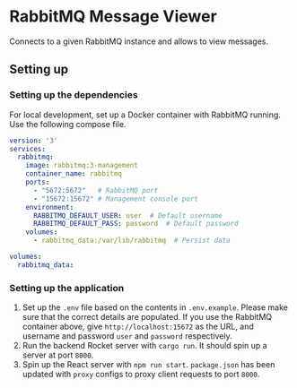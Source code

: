 # RabbitMQ Message Viewer

Connects to a given RabbitMQ instance and allows to view messages.

## Setting up

### Setting up the dependencies

For local development, set up a Docker container with RabbitMQ running. Use the following compose file.

```yml
version: '3'
services:
  rabbitmq:
    image: rabbitmq:3-management
    container_name: rabbitmq
    ports:
      - "5672:5672"   # RabbitMQ port
      - "15672:15672" # Management console port
    environment:
      RABBITMQ_DEFAULT_USER: user  # Default username
      RABBITMQ_DEFAULT_PASS: password  # Default password
    volumes:
      - rabbitmq_data:/var/lib/rabbitmq  # Persist data

volumes:
  rabbitmq_data:
```

### Setting up the application

1. Set up the `.env` file based on the contents in `.env.example`. Please make sure that the correct details are populated. If you use the RabbitMQ container above, give `http://localhost:15672` as the URL, and username and password `user` and `password` respectively.
2. Run the backend Rocket server with `cargo run`. It should spin up a server at port `8000`.
3. Spin up the React server with `npm run start`. `package.json` has been updated with `proxy` configs to proxy client requests to port `8000`.
